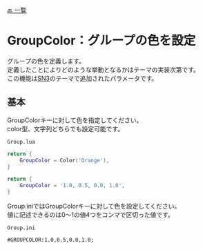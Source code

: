 [🔙 一覧](README.md)

# GroupColor：グループの色を設定

グループの色を定義します。  
定義したことによりどのような挙動となるかはテーマの実装次第です。  
この機能は[SN3](https://github.com/MidflightDigital/ddrsn3-theme)のテーマで追加されたパラメータです。

## 基本

GroupColorキーに対して色を指定してください。  
color型、文字列どちらでも設定可能です。

`Group.lua`
```Lua
return {
    GroupColor = Color('Orange'),
}
```

```Lua
return {
    GroupColor = '1.0, 0.5, 0.0, 1.0',
}
```

Group.iniではGroupColorキーに対して色を設定してください。  
値に記述できるのは0～1の値4つをコンマで区切った値です。

`Group.ini`
```Plain Text
#GROUPCOLOR:1.0,0.5,0.0,1.0;
```
